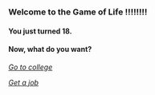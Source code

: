 ### **Welcome to the Game of Life !!!!!!!!**

#### **You just turned 18.**

#### Now, what do you want?

[_Go to college_](cyoa-adventure/degree.md)

[_Get a job_](cyoa-adventure/mcdonalds.md)